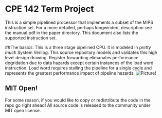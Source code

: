 CPE 142 Term Project
=================
This is a simple pipelined processor that implements a subset of the MIPS instruction set. For a more detailed, perhaps longwinded, description see the manual.pdf in the paper directory. This document also lists the supported instruction set. 

##The basics:
This is a three stage pipelined CPU. It is modeled in *pretty much* System Verilog. This source repository models and validates this high level design drawing. Register forwarding elimanates performance degridation due to data hazards except certain instances of the load word instruction. Load word requires stalling the pipeline for a single cycle and represents the greatest performance impact of pipeline hazards.
![Picture!](https://s3.amazonaws.com/f.cl.ly/items/183y0E1S2B1a1u0I2u2x/142.jpg)

## MIT Open!
For some reason, if you would like to copy or redistribute the code in the repo go right ahead! All source code is released to the community under MIT open license. 
